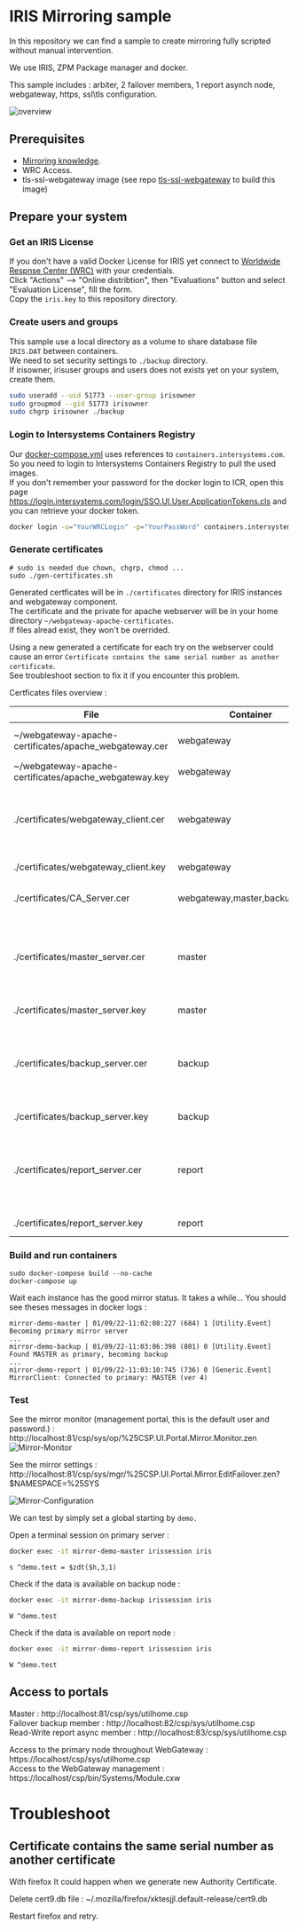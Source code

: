# IRIS Mirroring sample

In this repository we can find a sample to create mirroring fully scripted without manual intervention.  

We use IRIS, ZPM Package manager and docker.  

This sample includes : arbiter, 2 failover members, 1 report asynch node, webgateway, https, ssl\tls configuration.  

![overview](./img/network-schema-01.png)


## Prerequisites

 * [Mirroring knowledge](https://docs.intersystems.com/irislatest/csp/docbook/DocBook.UI.Page.cls?KEY=GHA_mirror).  
 * WRC Access.  
 * tls-ssl-webgateway image (see repo [tls-ssl-webgateway](https://github.com/lscalese/tls-ssl-webgateway) to build this image)

## Prepare your system

### Get an IRIS License

If you don't have a valid Docker License for IRIS yet connect to [Worldwide Respnse Center (WRC)](https://wrc.interystems.com) with your credentials.  
Click "Actions" --> "Online distribtion", then "Evaluations" button and select "Evaluation License", fill the form.  
Copy the `iris.key` to this repository directory.  


### Create users and groups

This sample use a local directory as a volume to share database file `IRIS.DAT` between containers.  
We need to set security settings to `./backup` directory.  
If irisowner, irisuser groups and users does not exists yet on your system, create them.  

```bash
sudo useradd --uid 51773 --user-group irisowner
sudo groupmod --gid 51773 irisowner
sudo chgrp irisowner ./backup
```

### Login to Intersystems Containers Registry

Our [docker-compose.yml](./docker-compose.yml) uses references to `containers.intersystems.com`.  
So you need to login to Intersystems Containers Registry to pull the used images.  
If you don't remember your password for the docker login to ICR, open this page https://login.intersystems.com/login/SSO.UI.User.ApplicationTokens.cls and you can retrieve your docker token.  



```bash
docker login -u="YourWRCLogin" -p="YourPassWord" containers.intersystems.com
```

### Generate certificates


```
# sudo is needed due chown, chgrp, chmod ...
sudo ./gen-certificates.sh
```

Generated certficates will be in `./certificates` directory for IRIS instances and webgateway component.  
The certificate and the private for apache webserver will be in your home directory `~/webgateway-apache-certificates`.  
If files alread exist, they won't be overrided.  

Using a new generated a certificate for each try on the webserver could cause an error `Certificate contains the same serial number as another certificate`.  
See troubleshoot section to fix it if you encounter this problem.  

Certficates files overview : 

| File | Container | Description |
|--- |--- |--- |
| ~/webgateway-apache-certificates/apache_webgateway.cer | webgateway | Certificate for apache webserver |
| ~/webgateway-apache-certificates/apache_webgateway.key | webgateway | Related private key |
| ./certificates/webgateway_client.cer | webgateway | Certificate to encrypt communication between webgateway and IRIS |
| ./certificates/webgateway_client.key | webgateway | Related private key |
| ./certificates/CA_Server.cer | webgateway,master,backup,report | Authority server certificate|
| ./certificates/master_server.cer | master | Certificate for IRIS master instance (used for mirror and wegateway communication encryption) |
| ./certificates/master_server.key | master | Related private key |
| ./certificates/backup_server.cer | backup | Certificate for IRIS backup instance (used for mirror and wegateway communication encryption) |
| ./certificates/backup_server.key | backup | Related private key |
| ./certificates/report_server.cer | report | Certificate for IRIS report instance (used for mirror and wegateway communication encryption) |
| ./certificates/report_server.key | report | Related private key |


### Build and run containers

```
sudo docker-compose build --no-cache
docker-compose up
```

Wait each instance has the good mirror status.  It takes a while...
You should see theses messages in docker logs :  

```
mirror-demo-master | 01/09/22-11:02:08:227 (684) 1 [Utility.Event] Becoming primary mirror server
...
mirror-demo-backup | 01/09/22-11:03:06:398 (801) 0 [Utility.Event] Found MASTER as primary, becoming backup
...
mirror-demo-report | 01/09/22-11:03:10:745 (736) 0 [Generic.Event] MirrorClient: Connected to primary: MASTER (ver 4)
```

### Test

See the mirror monitor (management portal, this is the default user and password.) : http://localhost:81/csp/sys/op/%25CSP.UI.Portal.Mirror.Monitor.zen  
![Mirror-Monitor](./img/mirror-monitor.png)

See the mirror settings : http://localhost:81/csp/sys/mgr/%25CSP.UI.Portal.Mirror.EditFailover.zen?$NAMESPACE=%25SYS  


![Mirror-Configuration](./img/mirror-config.png)

We can test by simply set a global starting by `demo.`

Open a terminal session on primary server : 

```bash
docker exec -it mirror-demo-master irissession iris
```
```ObjectScript
s ^demo.test = $zdt($h,3,1)
```

Check if the data is available on backup node : 

```bash
docker exec -it mirror-demo-backup irissession iris
```
```ObjectScript
W ^demo.test
```

Check if the data is available on report node : 

```bash
docker exec -it mirror-demo-report irissession iris
```
```ObjectScript
W ^demo.test
```


## Access to portals

Master : http://localhost:81/csp/sys/utilhome.csp  
Failover backup member : http://localhost:82/csp/sys/utilhome.csp  
Read-Write report async member : http://localhost:83/csp/sys/utilhome.csp  

Access to the primary node throughout WebGateway : https://localhost/csp/sys/utilhome.csp  
Access to the WebGateway management : https://localhost/csp/bin/Systems/Module.cxw  


# Troubleshoot

## Certificate contains the same serial number as another certificate

With firefox It could happen when we generate new Authority Certificate.  

Delete cert9.db file : ~/.mozilla/firefox/xktesjjl.default-release/cert9.db

Restart firefox and retry.  

